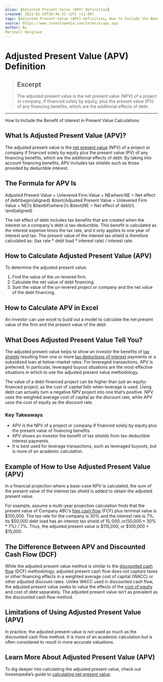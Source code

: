 ```yaml
---
alias: [Adjusted Present Value (APV) Definition]
created: 2021-02-28T20:46:33 (UTC +11:00)
tags: [Adjusted Present Value (APV) Definition, How to Include the Benefit of Interest in Present Value Calculations]
source: https://www.investopedia.com/terms/a/apv.asp
author: By
Marshall Hargrave
---
```


# Adjusted Present Value (APV) Definition

> ## Excerpt
> The adjusted present value is the net present value (NPV) of a project or company, if financed solely by equity, plus the present value (PV) of any financing benefits, which are the additional effects of debt.

---

How to Include the Benefit of Interest in Present Value Calculations
## What Is Adjusted Present Value (APV)?

The adjusted present value is the [net present value](https://www.investopedia.com/terms/n/npv.asp) (NPV) of a project or company if financed solely by equity plus the present value (PV) of any financing benefits, which are the additional effects of debt. By taking into account financing benefits, APV includes tax shields such as those provided by deductible interest.

## The Formula for APV Is

Adjusted Present Value = Unlevered Firm Value + NEwhere:NE = Net effect of debt\\begin{aligned} &\\text{Adjusted Present Value = Unlevered Firm Value + NE}\\\\ &\\textbf{where:}\\\\ &\\text{NE = Net effect of debt}\\\\ \\end{aligned}

The net effect of debt includes tax benefits that are created when the interest on a company's debt is tax-deductible. This benefit is calculated as the interest expense times the tax rate, and it only applies to one year of interest and tax. The present value of the interest tax shield is therefore calculated as: (tax rate \* debt load \* interest rate) / interest rate.

## How to Calculate Adjusted Present Value (APV)

To determine the adjusted present value:

1.  Find the value of the un-levered firm.
2.  Calculate the net value of debt financing.
3.  Sum the value of the un-levered project or company and the net value of the debt financing.

## How to Calculate APV in Excel

An investor can use excel to build out a model to calculate the net present value of the firm and the present value of the debt.

## What Does Adjusted Present Value Tell You?

The adjusted present value helps to show an investor the benefits of [tax shields](https://www.investopedia.com/terms/t/taxshield.asp) resulting from one or more [tax deductions of interest](https://www.investopedia.com/terms/t/tax-deductible-interest.asp) payments or a subsidized loan at below-market rates. For leveraged transactions, APV is preferred. In particular, leveraged buyout situations are the most effective situations in which to use the adjusted present value methodology.

The value of a debt-financed project can be higher than just an equity-financed project, as the cost of capital falls when leverage is used. Using debt can actually turn a negative NPV project into one that’s positive. NPV uses the weighted average cost of capital as the discount rate, while APV uses the cost of equity as the discount rate.

### Key Takeaways

-   APV is the NPV of a project or company if financed solely by equity plus the present value of financing benefits.
-   APV shows an investor the benefit of tax shields from tax-deductible interest payments.
-   It is best used for leverage transactions, such as leveraged buyouts, but is more of an academic calculation.

## Example of How to Use Adjusted Present Value (APV)

In a financial projection where a base-case NPV is calculated, the sum of the present value of the interest tax shield is added to obtain the adjusted present value.

For example, assume a multi-year projection calculation finds that the present value of Company ABC’s [free cash flow](https://www.investopedia.com/terms/f/freecashflow.asp) (FCF) plus terminal value is $100,000. The tax rate for the company is 30% and the interest rate is 7%. Its $50,000 debt load has an interest tax shield of $15,000, or ($50,000 \* 30% \* 7%) / 7%. Thus, the adjusted present value is $115,000, or $100,000 + $15,000.

## The Difference Between APV and Discounted Cash Flow (DCF)

While the adjusted present value method is similar to the [discounted cash flow](https://www.investopedia.com/terms/d/dcf.asp) (DCF) methodology, adjusted present cash flow does not capture taxes or other financing effects in a weighted average cost of capital (WACC) or other adjusted discount rates. Unlike WACC used in discounted cash flow, the adjusted present value seeks to value the effects of the [cost of equity](https://www.investopedia.com/terms/c/costofequity.asp) and cost of debt separately. The adjusted present value isn’t as prevalent as the discounted cash flow method.

## Limitations of Using Adjusted Present Value (APV)

In practice, the adjusted present value is not used as much as the discounted cash flow method. It is more of an academic calculation but is often considered to result in more accurate valuations.

## Learn More About Adjusted Present Value (APV)

To dig deeper into calculating the adjusted present value, check out Investopedia’s guide to [calculating net present value](https://www.investopedia.com/terms/d/duration.asp).
